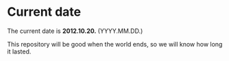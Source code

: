 # Current date

The current date is **2012.10.20.** (YYYY.MM.DD.)

This repository will be good when the world ends, so we will know how long it lasted.